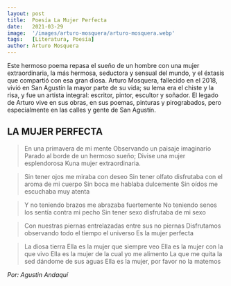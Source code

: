 ```yaml
---
layout: post
title:  Poesía La Mujer Perfecta
date:   2021-03-29
image:  '/images/arturo-mosquera/arturo-mosquera.webp'
tags:   [Literatura, Poesía]
author: Arturo Mosquera
---
```

Este hermoso poema repasa el sueño de un hombre con una mujer extraordinaria, la más hermosa, seductora y sensual del mundo, y el éxtasis que compartió con esa gran diosa. Arturo Mosquera, fallecido en el 2018, vivió en San Agustín la mayor parte de su vida; su lema era el chiste y la risa, y fue un artista integral: escritor, pintor, escultor y soñador. El legado de Arturo vive en sus obras, en sus poemas, pinturas y pirograbados, pero especialmente en las calles y gente de San Agustín.

## LA MUJER PERFECTA

>En una primavera de mi mente 
Observando un paisaje imaginario 
Parado al borde de un hermoso sueño; 
Divise una mujer esplendorosa 
Kuna mujer extraordinaria.

>Sin tener ojos me miraba con deseo 
Sin tener olfato disfrutaba con el aroma de mi cuerpo 
Sin boca me hablaba dulcemente 
Sin oídos me escuchaba muy atenta

>Y no teniendo brazos me abrazaba fuertemente 
No teniendo senos los sentía contra mi pecho 
Sin tener sexo disfrutaba de mi sexo

>Con nuestras piernas entrelazadas entre sus no piernas 
Disfrutamos observando todo el tiempo el universo 
Es la mujer perfecta

>La diosa tierra 
Ella es la mujer que siempre veo 
Ella es la mujer con la que vivo 
Ella es la mujer de la cual yo me alimento 
La que me quita la sed dándome de sus aguas 
Ella es la mujer, por favor no la matemos

<cite>Por: Agustin Andaquí</cite>
